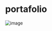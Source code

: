 # portafolio


![image](https://user-images.githubusercontent.com/48032098/223158512-7e4d5177-d731-4761-a105-b0d6193ade94.png)
